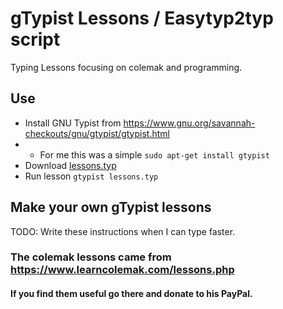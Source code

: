 # gTypist Lessons / Easytyp2typ script

Typing Lessons focusing on colemak and programming.

## Use

* Install GNU Typist from https://www.gnu.org/savannah-checkouts/gnu/gtypist/gtypist.html
* * For me this was a simple `sudo apt-get install gtypist`
* Download [lessons.typ](lessons.typ)
* Run lesson `gtypist lessons.typ`

## Make your own gTypist lessons

TODO: Write these instructions when I can type faster.

### The colemak lessons came from https://www.learncolemak.com/lessons.php
#### If you find them useful go there and donate to his PayPal.
